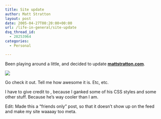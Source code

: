 ```yaml
---
title: Site update
author: Matt Stratton
layout: post
date: 2005-04-27T00:20:00+00:00
url: /life-in-general/site-update
dsq_thread_id:
  - 28253964
categories:
  - Personal

---
```

Been playing around a little, and decided to update [**mattstratton.com**][1].

![][2]

Go check it out. Tell me how awesome it is. Etc, etc.

I have to give credit to , because I ganked some of his CSS styles and some other stuff. Because he&#8217;s way cooler than I am.

Edit: Made this a &#8220;friends only&#8221; post, so that it doesn&#8217;t show up on the feed and make my site waaaay too meta.

 [1]: /
 [2]: http://photos7.flickr.com/11152779_63ff0d7591_o.jpg
